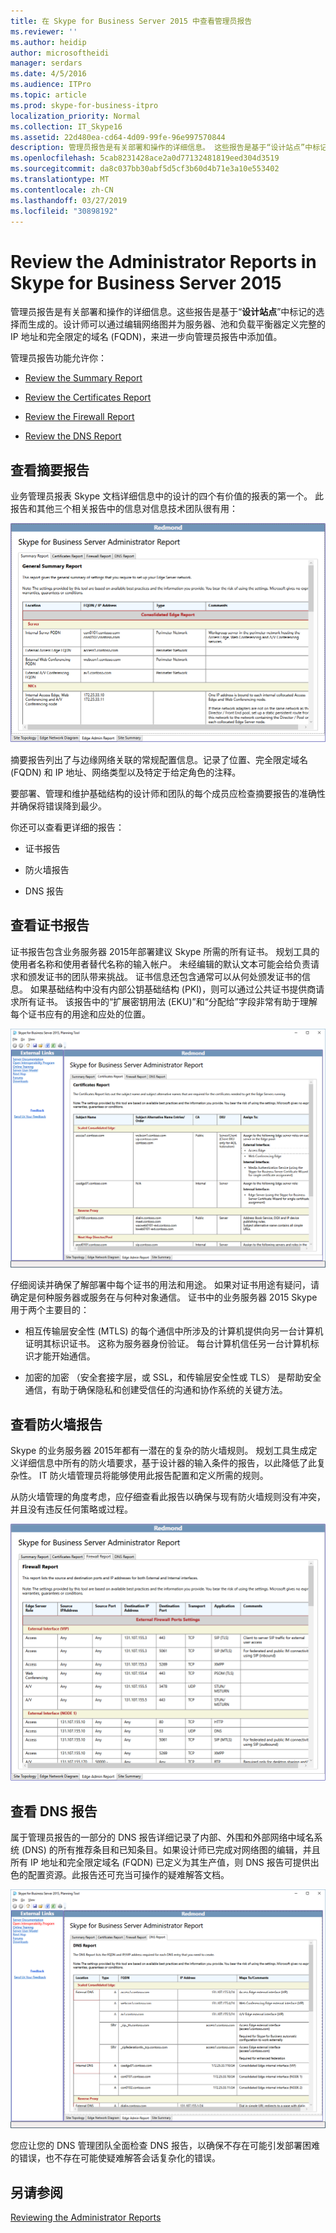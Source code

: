 ```yaml
---
title: 在 Skype for Business Server 2015 中查看管理员报告
ms.reviewer: ''
ms.author: heidip
author: microsoftheidi
manager: serdars
ms.date: 4/5/2016
ms.audience: ITPro
ms.topic: article
ms.prod: skype-for-business-itpro
localization_priority: Normal
ms.collection: IT_Skype16
ms.assetid: 22d480ea-cd64-4d09-99fe-96e997570844
description: 管理员报告是有关部署和操作的详细信息。 这些报告是基于“设计站点”中标记的选择而生成的。 设计师可以通过编辑网络图并为服务器、池和负载平衡器定义完整的 IP 地址和完全限定的域名 (FQDN)，来进一步向管理员报告中添加值。
ms.openlocfilehash: 5cab8231428ace2a0d77132481819eed304d3519
ms.sourcegitcommit: da8c037bb30abf5d5cf3b60d4b71e3a10e553402
ms.translationtype: MT
ms.contentlocale: zh-CN
ms.lasthandoff: 03/27/2019
ms.locfileid: "30898192"
---
```

# <a name="review-the-administrator-reports-in-skype-for-business-server-2015"></a>Review the Administrator Reports in Skype for Business Server 2015

管理员报告是有关部署和操作的详细信息。这些报告是基于“**设计站点**”中标记的选择而生成的。设计师可以通过编辑网络图并为服务器、池和负载平衡器定义完整的 IP 地址和完全限定的域名 (FQDN)，来进一步向管理员报告中添加值。

管理员报告功能允许你：

- [Review the Summary Report](review-the-administrator-reports.md#Summary_report)

- [Review the Certificates Report](review-the-administrator-reports.md#Certificates_Report)

- [Review the Firewall Report](review-the-administrator-reports.md#Firewall_report)

- [Review the DNS Report](review-the-administrator-reports.md#DNS_Report)

## <a name="review-the-summary-report"></a>查看摘要报告
<a name="Summary_report"> </a>

业务管理员报表 Skype 文档详细信息中的设计的四个有价值的报表的第一个。 此报告和其他三个相关报告中的信息对信息技术团队很有用：

![常规摘要管理报告](../../media/General_Summary_Report_Admin_Report.png)

摘要报告列出了与边缘网络关联的常规配置信息。记录了位置、完全限定域名 (FQDN) 和 IP 地址、网络类型以及特定于给定角色的注释。

要部署、管理和维护基础结构的设计师和团队的每个成员应检查摘要报告的准确性并确保将错误降到最少。

你还可以查看更详细的报告：

- 证书报告

- 防火墙报告

- DNS 报告

## <a name="review-the-certificates-report"></a>查看证书报告
<a name="Certificates_Report"> </a>

证书报告包含业务服务器 2015年部署建议 Skype 所需的所有证书。 规划工具的使用者名称和使用者替代名称的输入帐户。 未经编辑的默认文本可能会给负责请求和颁发证书的团队带来挑战。 证书信息还包含通常可以从何处颁发证书的信息。 如果基础结构中没有内部公钥基础结构 (PKI)，则可以通过公共证书提供商请求所有证书。 该报告中的“扩展密钥用法 (EKU)”和“分配给”字段非常有助于理解每个证书应有的用途和应处的位置。

![证书管理报告](../../media/Certificates_Report_Admin_Report.png)

仔细阅读并确保了解部署中每个证书的用法和用途。 如果对证书用途有疑问，请确定是何种服务器或服务在与何种对象通信。 证书中的业务服务器 2015 Skype 用于两个主要目的：

- 相互传输层安全性 (MTLS) 的每个通信中所涉及的计算机提供向另一台计算机证明其标识证书。 这称为服务器身份验证。 每台计算机信任另一台计算机标识才能开始通信。

- 加密的加密 （安全套接字层，或 SSL，和传输层安全性或 TLS） 是帮助安全通信，有助于确保隐私和创建受信任的沟通和协作系统的关键方法。

## <a name="review-the-firewall-report"></a>查看防火墙报告
<a name="Firewall_report"> </a>

Skype 的业务服务器 2015年都有一潜在的复杂的防火墙规则。 规划工具生成定义详细信息中所有的防火墙要求，基于设计器的输入条件的报告，以此降低了此复杂性。 IT 防火墙管理员将能够使用此报告配置和定义所需的规则。

从防火墙管理的角度考虑，应仔细查看此报告以确保与现有防火墙规则没有冲突，并且没有违反任何策略或过程。

![防火墙管理报告](../../media/Firewall_Report_Admin_Report.png)

## <a name="review-the-dns-report"></a>查看 DNS 报告
<a name="DNS_Report"> </a>

属于管理员报告的一部分的 DNS 报告详细记录了内部、外围和外部网络中域名系统 (DNS) 的所有推荐条目和已知条目。如果设计师已完成对网络图的编辑，并且所有 IP 地址和完全限定域名 (FQDN) 已定义为其生产值，则 DNS 报告可提供出色的配置资源。此报告还可充当可操作的疑难解答文档。

![DNS 管理报告](../../media/DNS_Report_Admin_Report.png)

您应让您的 DNS 管理团队全面检查 DNS 报告，以确保不存在可能引发部署困难的错误，也不存在可能使疑难解答会话复杂化的错误。

## <a name="see-also"></a>另请参阅
<a name="DNS_Report"> </a>

[Reviewing the Administrator Reports](https://technet.microsoft.com/library/1dee56a9-a033-4201-9765-e3469bd7d3e3.aspx)
